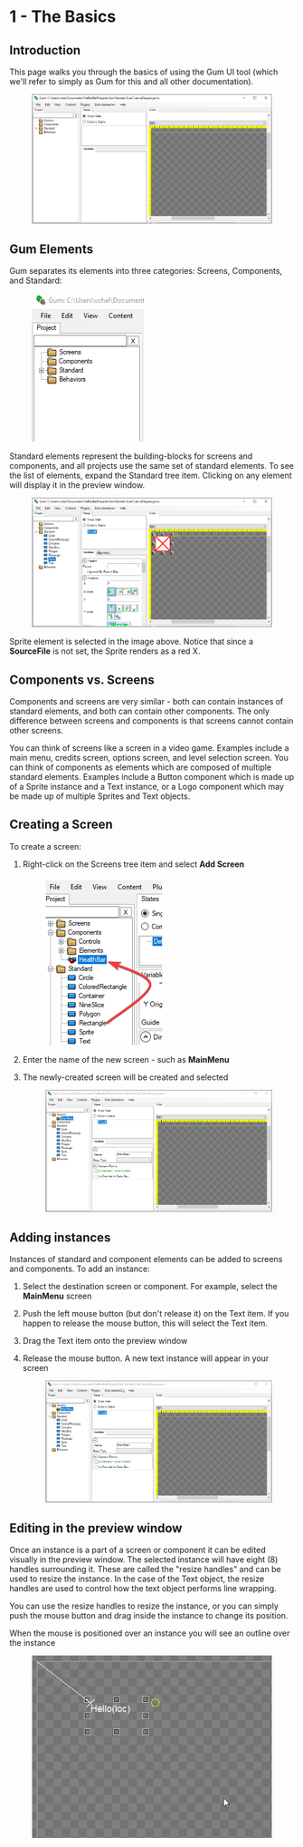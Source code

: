 # 1 - The Basics

## Introduction

This page walks you through the basics of using the Gum UI tool (which we'll refer to simply as Gum for this and all other documentation).

<figure><img src="../.gitbook/assets/image (10).png" alt=""><figcaption></figcaption></figure>

## Gum Elements

Gum separates its elements into three categories: Screens, Components, and Standard:&#x20;

<figure><img src="../.gitbook/assets/image (15).png" alt=""><figcaption></figcaption></figure>

Standard elements represent the building-blocks for screens and components, and all projects use the same set of standard elements. To see the list of elements, expand the Standard tree item. Clicking on any element will display it in the preview window.

<figure><img src="../.gitbook/assets/image (5).png" alt=""><figcaption></figcaption></figure>

Sprite element is selected in the image above. Notice that since a **SourceFile** is not set, the Sprite renders as a red X.

## Components vs. Screens

Components and screens are very similar - both can contain instances of standard elements, and both can contain other components. The only difference between screens and components is that screens cannot contain other screens.

You can think of screens like a screen in a video game. Examples include a main menu, credits screen, options screen, and level selection screen. You can think of components as elements which are composed of multiple standard elements. Examples include a Button component which is made up of a Sprite instance and a Text instance, or a Logo component which may be made up of multiple Sprites and Text objects.

## Creating a Screen

To create a screen:

1.  Right-click on the Screens tree item and select **Add Screen**

    <figure><img src="../.gitbook/assets/image (9).png" alt=""><figcaption></figcaption></figure>
2. Enter the name of the new screen - such as **MainMenu**
3.  The newly-created screen will be created and selected

    <figure><img src="../.gitbook/assets/image.png" alt=""><figcaption></figcaption></figure>

## Adding instances

Instances of standard and component elements can be added to screens and components. To add an instance:

1. Select the destination screen or component. For example, select the **MainMenu** screen
2. Push the left mouse button (but don't release it) on the Text item. If you happen to release the mouse button, this will select the Text item.
3. Drag the Text item onto the preview window
4.  Release the mouse button. A new text instance will appear in your screen

    <figure><img src="../.gitbook/assets/02_20 51 44.gif" alt=""><figcaption></figcaption></figure>

## Editing in the preview window

Once an instance is a part of a screen or component it can be edited visually in the preview window. The selected instance will have eight (8) handles surrounding it. These are called the "resize handles" and can be used to resize the instance. In the case of the Text object, the resize handles are used to control how the text object performs line wrapping.

You can use the resize handles to resize the instance, or you can simply push the mouse button and drag inside the instance to change its position.

When the mouse is positioned over an instance you will see an outline over the instance

<figure><img src="../.gitbook/assets/02_20 53 00.gif" alt=""><figcaption></figcaption></figure>
